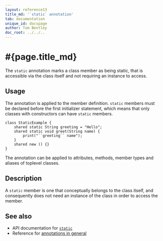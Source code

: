 ```yaml
---
layout: reference13
title_md: '`static` annotation'
tab: documentation
unique_id: docspage
author: Tom Bentley
doc_root: ../../..
---
```


# #{page.title_md}

The `static` annotation marks a class member as being static, that is
accessible via the class itself and not requiring an instance to access.

## Usage

The annotation is applied to the member definition. `static` members must be 
declared before the first initializer statement, which means that only classes with
constructors can have `static` members.

<!-- try: -->
    class StaticExample {
        shared static String greeting = "Hello";
        shared static void greet(String name) {
            print("``greeting`` name");
        }
        shared new () {}
    }

The annotation can be applied to attributes, methods, member types and aliases of 
toplevel classes.

## Description

A `static` member is one that conceptually belongs to the class itself, and consequently 
does not need an instance of the class in order to access the member. 

## See also

* API documentation for [`static`](#{site.urls.apidoc_1_3}/index.html#static)
* Reference for [annotations in general](../../structure/annotation/)

